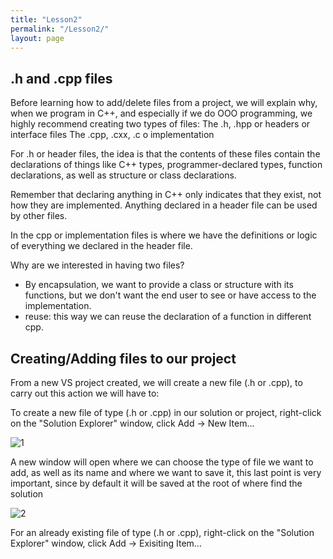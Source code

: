 ```yaml
---
title: "Lesson2"
permalink: "/Lesson2/"
layout: page
---
```


## .h and .cpp files

Before learning how to add/delete files from a project, we will explain why, when we program in C++, and especially if we do OOO programming, we highly recommend creating two types of files:
	The .h, .hpp or headers or interface files
	The .cpp, .cxx, .c o implementation  

For .h or header files, the idea is that the contents of these files contain the declarations of things like C++ types, programmer-declared types, function declarations, as well as structure or class declarations.

Remember that declaring anything in C++ only indicates that they exist, not how they are implemented. Anything declared in a header file can be used by other files.

In the cpp or implementation files is where we have the definitions or logic of everything we declared in the header file.

Why are we interested in having two files?
-	By encapsulation, we want to provide a class or structure with its functions, but we don't want the end user to see or have access to the implementation.
-	reuse: this way we can reuse the declaration of a function in different cpp.


## Creating/Adding files to our project

From a new VS project created, we will create a new file (.h or .cpp), to carry out this action we will have to:

To create a new file of type (.h or .cpp) in our solution or project, right-click on the "Solution Explorer" window, click Add -> New Item...

![1](https://github.com/esterUOC/esterUOC.github.io/assets/128288660/bf779913-6e0d-4fb4-90e5-00aac87187f9)

A new window will open where we can choose the type of file we want to add, as well as its name and where we want to save it, this last point is very important, since by default it will be saved at the root of where find the solution

![2](https://github.com/esterUOC/esterUOC.github.io/assets/128288660/4ecf8920-6959-43d3-80a4-ded69f5788e6)

For an already existing file of type (.h or .cpp), right-click on the "Solution Explorer" window, click Add -> Exisiting Item...

